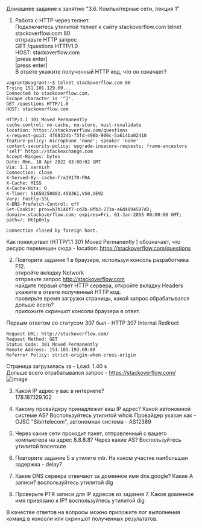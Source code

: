 Домашнее задание к занятию "3.6. Компьютерные сети, лекция 1"  
1. Работа c HTTP через телнет.  
Подключитесь утилитой телнет к сайту stackoverflow.com telnet stackoverflow.com 80  
отправьте HTTP запрос  
GET /questions HTTP/1.0  
HOST: stackoverflow.com  
[press enter]  
[press enter]  
В ответе укажите полученный HTTP код, что он означает?  

```
vagrant@vagrant:~$ telnet stackoverflow.com 80
Trying 151.101.129.69...
Connected to stackoverflow.com.
Escape character is '^]'.
GET /questions HTTP/1.0
HOST: stackoverflow.com

HTTP/1.1 301 Moved Permanently
cache-control: no-cache, no-store, must-revalidate
location: https://stackoverflow.com/questions
x-request-guid: 4f68334b-f5fd-498b-900c-5a614ba02410
feature-policy: microphone 'none'; speaker 'none'
content-security-policy: upgrade-insecure-requests; frame-ancestors 'self' https://stackexchange.com
Accept-Ranges: bytes
Date: Mon, 18 Apr 2022 03:00:02 GMT
Via: 1.1 varnish
Connection: close
X-Served-By: cache-fra19170-FRA
X-Cache: MISS
X-Cache-Hits: 0
X-Timer: S1650250802.458361,VS0,VE92
Vary: Fastly-SSL
X-DNS-Prefetch-Control: off
Set-Cookie: prov=b7b140f7-cd2b-0fb3-273a-a6d4894587d2; domain=.stackoverflow.com; expires=Fri, 01-Jan-2055 00:00:00 GMT; path=/; HttpOnly

Connection closed by foreign host.
```
Как понял,ответ (HTTP/1.1 301 Moved Permanently ) обозначает, что ресурс перемещен сюда - location: https://stackoverflow.com/questions  


2. Повторите задание 1 в браузере, используя консоль разработчика F12.  
откройте вкладку Network  
отправьте запрос http://stackoverflow.com  
найдите первый ответ HTTP сервера, откройте вкладку Headers  
укажите в ответе полученный HTTP код.  
проверьте время загрузки страницы, какой запрос обрабатывался дольше всего?  
приложите скриншот консоли браузера в ответ. 

Первым ответом со статусом 307 был - HTTP 307 Internal Redirect
```
Request URL: http://stackoverflow.com/
Request Method: GET
Status Code: 301 Moved Permanently
Remote Address: 151.101.193.69:80
Referrer Policy: strict-origin-when-cross-origin
```
Страница загрузилась за - Load: 1.40 s  
Дольше всего отрабатывался запрос - https://stackoverflow.com/  
![image](https://user-images.githubusercontent.com/99823951/163750401-31ba10f6-36b8-4106-9792-da1a8032ae90.png)

 

3. Какой IP адрес у вас в интернете?  
178.187.129.102

4. Какому провайдеру принадлежит ваш IP адрес? Какой автономной системе AS? Воспользуйтесь утилитой whois
Провайдер указан как - OJSC "Sibirtelecom", автономная система - AS12389

5. Через какие сети проходит пакет, отправленный с вашего компьютера на адрес 8.8.8.8? Через какие AS? Воспользуйтесь утилитой traceroute

6. Повторите задание 5 в утилите mtr. На каком участке наибольшая задержка - delay?

7. Какие DNS сервера отвечают за доменное имя dns.google? Какие A записи? воспользуйтесь утилитой dig

8. Проверьте PTR записи для IP адресов из задания 7. Какое доменное имя привязано к IP? воспользуйтесь утилитой dig

В качестве ответов на вопросы можно приложите лог выполнения команд в консоли или скриншот полученных результатов.
